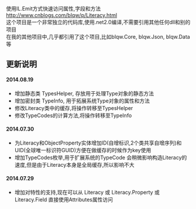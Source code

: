 使用IL.Emit方式快速访问属性,字段和方法   
http://www.cnblogs.com/blqw/p/Literacy.html  
这个项目是一个非常独立的代码库,使用.net2.0编译,不需要引用其他任何dll和别的项目  
在我的其他项目中,几乎都引用了这个项目,比如blqw.Core, blqw.Json, blqw.Data 等  

## 更新说明  
#### 2014.08.19  
* 增加静态类 TypesHelper, 存放用于处理Type对象的静态方法  
* 增加密封类 TypeInfo, 用于拓展系统Type对象的属性和方法  
* 修改Literacy类中的缓存,将操作转移至TypesHelper  
* 修改TypeCodes的计算方法,将操作转移至TypeInfo

#### 2014.07.30  
* 为Literacy和ObjectProperty实体增加ID(自增标识,2个类共享自增序列)和UID(全球唯一标识符GUID)方便在做缓存的时候作为key使用  
* 增加TypeCodes枚举,用于扩展系统的TypeCode 会稍微影响构造Literacy的速度,但是由于Literacy本身是全局缓存,所以影响不大
  
#### 2014.07.29  
* 增加对特性的支持,现在可以从 Literacy 或 Literacy.Property 或 Literacy.Field 直接使用Attributes属性访问  

